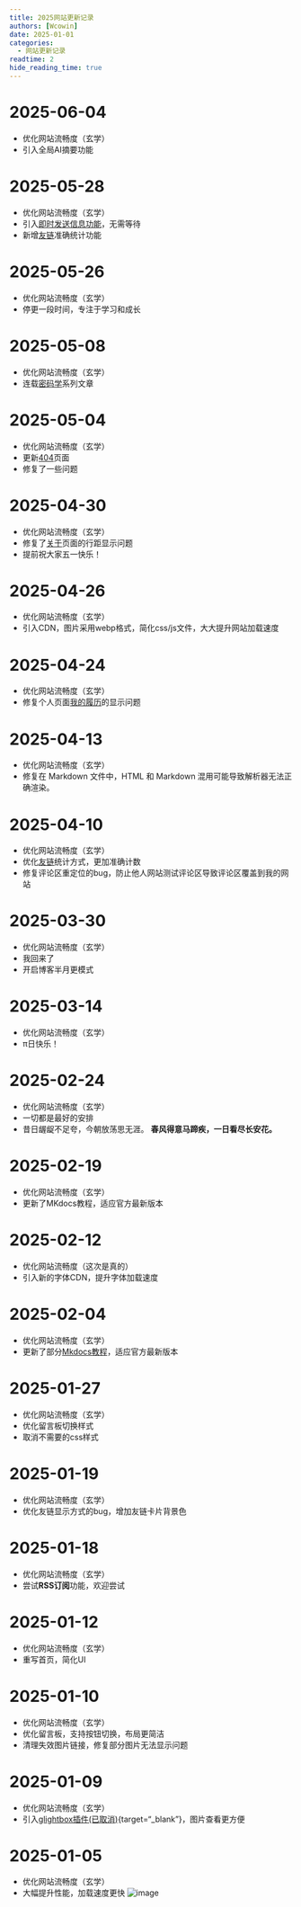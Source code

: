 ```yaml
---
title: 2025网站更新记录
authors: [Wcowin]
date: 2025-01-01
categories:
  - 网站更新记录
readtime: 2
hide_reading_time: true
---
```

## </p><h1 id="01" name="01"><strong>2025-06-04</strong></h1><p>
* 优化网站流畅度（玄学）
* 引入全局AI摘要功能

## </p><h1 id="01" name="01"><strong>2025-05-28</strong></h1><p>
* 优化网站流畅度（玄学）
* 引入[即时发送信息功能](../../waline.md)，无需等待
* 新增[友链](../../link.md)准确统计功能

## </p><h1 id="01" name="01"><strong>2025-05-26</strong></h1><p>
* 优化网站流畅度（玄学）
* 停更一段时间，专注于学习和成长

## </p><h1 id="01" name="01"><strong>2025-05-08</strong></h1><p>
* 优化网站流畅度（玄学）
* 连载[密码学](../Cryptography/index.md)系列文章

## </p><h1 id="01" name="01"><strong>2025-05-04</strong></h1><p>
* 优化网站流畅度（玄学）
* 更新[404](https://wcowin.work/404)页面
* 修复了一些问题

## </p><h1 id="01" name="01"><strong>2025-04-30</strong></h1><p>
* 优化网站流畅度（玄学）
* 修复了[关于](../../about/geren.md)页面的行距显示问题
* 提前祝大家五一快乐！

## </p><h1 id="01" name="01"><strong>2025-04-26</strong></h1><p>
* 优化网站流畅度（玄学）
* 引入CDN，图片采用webp格式，简化css/js文件，大大提升网站加载速度

## </p><h1 id="01" name="01"><strong>2025-04-24</strong></h1><p>
* 优化网站流畅度（玄学）
* 修复个人页面[我的履历](../../about/geren.md/#_3)的显示问题

## </p><h1 id="01" name="01"><strong>2025-04-13</strong></h1><p>
* 优化网站流畅度（玄学）
* 修复在 Markdown 文件中，HTML 和 Markdown 混用可能导致解析器无法正确渲染。

## </p><h1 id="01" name="01"><strong>2025-04-10</strong></h1><p>
* 优化网站流畅度（玄学）
* 优化[友链](../../link.md)统计方式，更加准确计数
* 修复评论区重定位的bug，防止他人网站测试评论区导致评论区覆盖到我的网站

## </p><h1 id="01" name="01"><strong>2025-03-30</strong></h1><p>
* 优化网站流畅度（玄学）
* 我回来了
* 开启博客半月更模式

## </p><h1 id="01" name="01"><strong>2025-03-14</strong></h1><p>
* 优化网站流畅度（玄学）
* π日快乐！

## </p><h1 id="01" name="01"><strong>2025-02-24</strong></h1><p>
* 优化网站流畅度（玄学）
* 一切都是最好的安排
* 昔日龌龊不足夸，今朝放荡思无涯。
**春风得意马蹄疾，一日看尽长安花。**
<!-- !!! note 
    ![bf74748e5f6db724264e5f16310d353a.png](https://picx.zhimg.com/80/v2-8fb95aee59e3298710a674a150cb862b_1440w.webp) -->

## </p><h1 id="01" name="01"><strong>2025-02-19</strong></h1><p>
* 优化网站流畅度（玄学）
* 更新了MKdocs教程，适应官方最新版本

## </p><h1 id="01" name="01"><strong>2025-02-12</strong></h1><p>
* 优化网站流畅度（这次是真的）
* 引入新的字体CDN，提升字体加载速度

## </p><h1 id="01" name="01"><strong>2025-02-04</strong></h1><p>
* 优化网站流畅度（玄学）
* 更新了部分[Mkdocs教程](../Mkdocs/mkdocs2.md)，适应官方最新版本

## </p><h1 id="01" name="01"><strong>2025-01-27</strong></h1><p>
* 优化网站流畅度（玄学）
* 优化留言板切换样式
* 取消不需要的css样式

## </p><h1 id="01" name="01"><strong>2025-01-19</strong></h1><p>
* 优化网站流畅度（玄学）
* 优化友链显示方式的bug，增加友链卡片背景色

## </p><h1 id="01" name="01"><strong>2025-01-18</strong></h1><p>
* 优化网站流畅度（玄学）
* 尝试**RSS订阅**功能，欢迎尝试

## </p><h1 id="01" name="01"><strong>2025-01-12</strong></h1><p>
* 优化网站流畅度（玄学）
* 重写首页，简化UI

## </p><h1 id="01" name="01"><strong>2025-01-10</strong></h1><p>
* 优化网站流畅度（玄学）
* 优化留言板，支持按钮切换，布局更简洁
* 清理失效图片链接，修复部分图片无法显示问题


## </p><h1 id="01" name="01"><strong>2025-01-09</strong></h1><p>
* 优化网站流畅度（玄学）
* 引入[glightbox插件(已取消)](https://github.com/blueswen/mkdocs-glightbox){target=“_blank”}，图片查看更方便


## </p><h1 id="01" name="01"><strong>2025-01-05</strong></h1><p>
* 优化网站流畅度（玄学）
* 大幅提升性能，加载速度更快
  ![image](https://s1.imagehub.cc/images/2025/01/05/7164642e16ff90239bee5c46709ad50f.png)